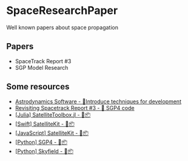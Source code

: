 # SpaceResearchPaper
Well known papers about space propagation

## Papers

- SpaceTrack Report #3
- SGP Model Research

## Some resources

- [Astrodynamics Software - 🤩Introduce techniques for development](https://celestrak.com/software/vallado-sw.php)
- [Revisiting Spacetrack Report #3 - 🤡 SGP4 code](https://celestrak.com/publications/AIAA/2006-6753/)
- [[Julia] SatelliteToolbox.jl - 🔨📦 ](https://github.com/JuliaSpace/SatelliteToolbox.jl)
- [[Swift] SatelliteKit - 🔨📦](https://github.com/gavineadie/SatelliteKit)
- [[JavaScript] SatelliteKit - 🔨📦](https://github.com/shashwatak/satellite-js)
- [[Python] SGP4 - 🔨📦](https://github.com/brandon-rhodes/python-sgp4/)
- [[Python] Skyfield - 🔨📦](https://github.com/skyfielders/python-skyfield)

